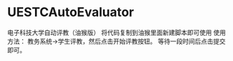 # UESTCAutoEvaluator
电子科技大学自动评教（油猴版）
将代码复制到油猴里面新建脚本即可使用
使用方法：
  教务系统->学生评教，然后点击开始评教按钮。
  等待一段时间后点击提交即可。
